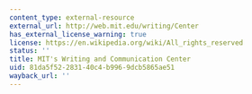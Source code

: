 ```yaml
---
content_type: external-resource
external_url: http://web.mit.edu/writing/Center
has_external_license_warning: true
license: https://en.wikipedia.org/wiki/All_rights_reserved
status: ''
title: MIT's Writing and Communication Center
uid: 81da5f52-2831-40c4-b996-9dcb5865ae51
wayback_url: ''
---
```

